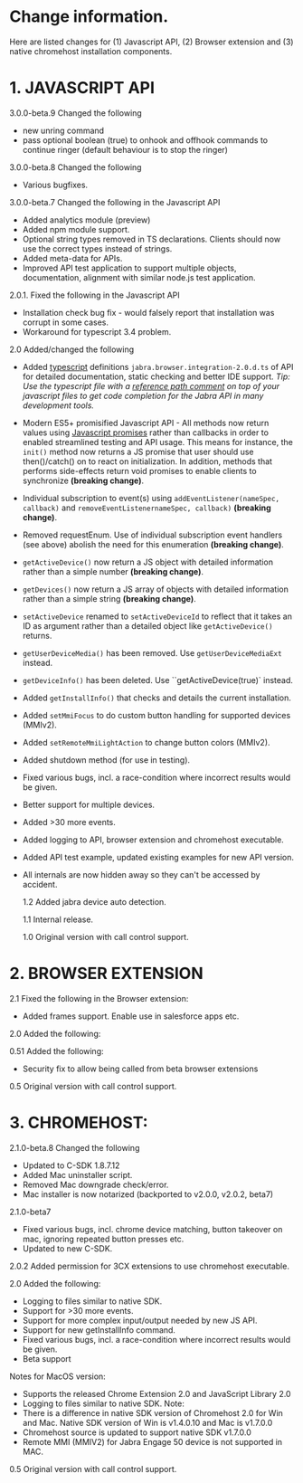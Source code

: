 # Change information.

Here are listed changes for (1) Javascript API, (2) Browser extension and (3) native chromehost installation components.

# 1. JAVASCRIPT API

3.0.0-beta.9 Changed the following
- new unring command
- pass optional boolean (true) to onhook and offhook commands to continue ringer (default behaviour is to stop the ringer)

3.0.0-beta.8 Changed the following
- Various bugfixes.

3.0.0-beta.7 Changed the following in the Javascript API

- Added analytics module (preview)
- Added npm module support.
- Optional string types removed in TS declarations. Clients should now use the correct types instead of strings.
- Added meta-data for APIs.
- Improved API test application to support multiple objects, documentation, alignment with similar node.js test application.

2.0.1. Fixed the following in the Javascript API

- Installation check bug fix - would falsely report that installation was corrupt in some cases.
- Workaround for typescript 3.4 problem.

2.0 Added/changed the following

- Added [typescript](https://www.typescriptlang.org/) definitions `jabra.browser.integration-2.0.d.ts` of API for detailed documentation, static checking and better IDE support. _Tip: Use the typescript file with a [reference path comment](https://www.typescriptlang.org/docs/handbook/triple-slash-directives.html) on top of your javascript files to get code completion for the Jabra API in many development tools._
- Modern ES5+ promisified Javascript API - All methods now return values using [Javascript promises](https://developer.mozilla.org/en-US/docs/Web/JavaScript/Reference/Global_Objects/Promise) rather than callbacks in order to enabled streamlined testing and API usage. This means for instance, the `init()` method now returns a JS promise that user should use then()/catch() on to react on initialization. In addition, methods that performs side-effects return void promises
  to enable clients to synchronize **(breaking change)**.
- Individual subscription to event(s) using `addEventListener(nameSpec, callback)` and `removeEventListenernameSpec, callback)` **(breaking change)**.
- Removed requestEnum. Use of individual subscription event handlers (see above) abolish the need for this enumeration **(breaking change)**.
- `getActiveDevice()` now return a JS object with detailed information rather than a simple number **(breaking change)**.
- `getDevices()` now return a JS array of objects with detailed information rather than a simple string **(breaking change)**.
- `setActiveDevice` renamed to `setActiveDeviceId` to reflect that it takes an ID as argument rather than a detailed object like `getActiveDevice()` returns.
- `getUserDeviceMedia()` has been removed. Use `getUserDeviceMediaExt` instead.
- `getDeviceInfo()` has been deleted. Use ``getActiveDevice(true)` instead.
- Added `getInstallInfo()` that checks and details the current installation.
- Added `setMmiFocus` to do custom button handling for supported devices (MMIv2).
- Added `setRemoteMmiLightAction` to change button colors (MMIv2).
- Added shutdown method (for use in testing).
- Fixed various bugs, incl. a race-condition where incorrect results would be given.
- Better support for multiple devices.
- Added >30 more events.
- Added logging to API, browser extension and chromehost executable.
- Added API test example, updated existing examples for new API version.
- All internals are now hidden away so they can't be accessed by accident.

  1.2 Added jabra device auto detection.

  1.1 Internal release.

  1.0 Original version with call control support.

# 2. BROWSER EXTENSION

2.1 Fixed the following in the Browser extension:
* Added frames support. Enable use in salesforce apps etc.

2.0 Added the following:

0.51 Added the following:
* Security fix to allow being called from beta browser extensions

0.5 Original version with call control support.

# 3. CHROMEHOST:
2.1.0-beta.8 Changed the following
- Updated to C-SDK 1.8.7.12
- Added Mac uninstaller script.
- Removed Mac downgrade check/error.
- Mac installer is now notarized (backported to v2.0.0, v2.0.2, beta7) 

2.1.0-beta7
* Fixed various bugs, incl. chrome device matching, button takeover on mac, ignoring repeated button presses etc. 
* Updated to new C-SDK.

2.0.2 Added permission for 3CX extensions to use chromehost executable.

2.0 Added the following:
* Logging to files similar to native SDK.
* Support for >30 more events.
* Support for more complex input/output needed by new JS API.
* Support for new getInstallInfo command.
* Fixed various bugs, incl. a race-condition where incorrect results would be given.
* Beta support

Notes for MacOS version:
* Supports the released Chrome Extension 2.0 and JavaScript Library 2.0
* Logging to files similar to native SDK.
Note: 
* There is a difference in native SDK version of Chromehost 2.0 for Win and Mac. Native SDK version of Win is v1.4.0.10 and Mac is v1.7.0.0
* Chromehost source is updated to support native SDK v1.7.0.0
* Remote MMI (MMIV2) for Jabra Engage 50 device is not supported in MAC.

0.5 Original version with call control support.

